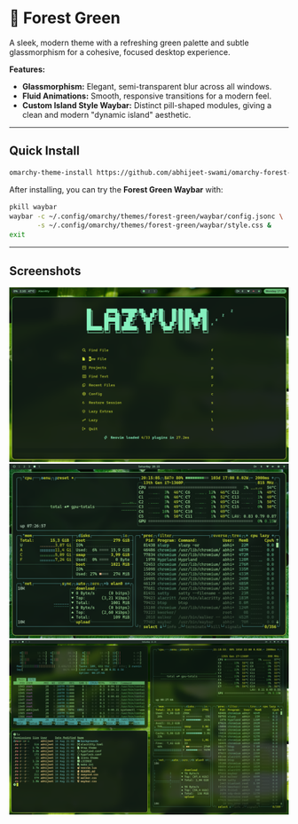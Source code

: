# 🌲 Forest Green

A sleek, modern theme with a refreshing green palette and subtle glassmorphism for a cohesive, focused desktop experience.

**Features:**

* **Glassmorphism:** Elegant, semi-transparent blur across all windows.
* **Fluid Animations:** Smooth, responsive transitions for a modern feel.
* **Custom Island Style Waybar:** Distinct pill-shaped modules, giving a clean and modern "dynamic island" aesthetic.

---

## Quick Install

```bash
omarchy-theme-install https://github.com/abhijeet-swami/omarchy-forest-green-theme
```

After installing, you can try the **Forest Green Waybar** with:

```bash
pkill waybar
waybar -c ~/.config/omarchy/themes/forest-green/waybar/config.jsonc \
       -s ~/.config/omarchy/themes/forest-green/waybar/style.css &
exit
```

---

## Screenshots

![Forest Green 2](https://github.com/abhijeet-swami/omarchy-forest-green/raw/main/screenshot/5.png)
![Forest Green 1](https://github.com/abhijeet-swami/omarchy-forest-green/raw/main/screenshot/1.png)
![Forest Green 3](https://github.com/abhijeet-swami/omarchy-forest-green/raw/main/screenshot/2.png)

